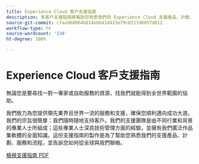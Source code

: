 ```yaml
---
title: Experience Cloud 客戶支援指南
description: 本客戶支援指南將幫助您熟悉我們的 Experience Cloud 支援產品、計劃、服務和流程，並告訴您如何從全球各地與我們聯絡。
source-git-commit: cfaa968064b814ebb41d433e79c0217d605fd612
workflow-type: ht
source-wordcount: '134'
ht-degree: 100%

---
```


# Experience Cloud 客戶支援指南

無論您是要尋找一對一專家或自助服務的資源，找我們就能得到全世界範圍的協助。

我們致力為您提供領先業界且世界一流的服務和支援，確保您順利邁向成功大道。我們的宗旨很簡單：我們隨時隨地支持客戶。我們的支援團隊是由不同行業和背景的專業人士所組成；這些專業人士深具技術管理方面的經驗，並擁有我們廣泛作品集軟體的全面知識。這份支援指南的製作是為了幫助您熟悉我們的支援產品、計劃、服務和流程，並告訴您如何從全球與我們聯絡。

[檢視支援指南 PDF](assets/ExperienceCloudCustomerSupportGuide.pdf)
